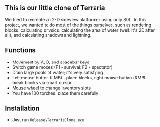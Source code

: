## This is our little clone of Terraria
We tried to recreate an 2-D sideview platformer using only SDL.
In this project, we wanted to do most of the things ourselves, such as rendering blocks, calculating physics, calculating the area of water (well, it's 2D after all), and calculating shadows and lightning.
## Functions
 - Movement by A, D, and spacebar keys
 - Switch game modes (F1 - survival; F2 - spectator)
 - Drain large pools of water; it's very satisfying
 - Left mouse button (LMB) - place blocks, right mouse button (RMB) - break blocks via smart cursor
 - Mouse wheel to change inventory slots
 - You have 100 torches; place them carefully

## Installation
 - Just run
      ```Release\TerrariaClone.exe```
